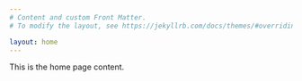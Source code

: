 ```yaml
---
# Content and custom Front Matter.
# To modify the layout, see https://jekyllrb.com/docs/themes/#overriding-theme-defaults

layout: home
---
```


This is the home page content.
